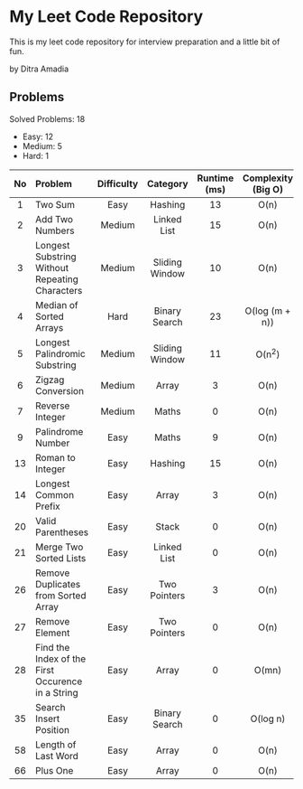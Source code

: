 # My Leet Code Repository
This is my leet code repository for interview preparation and a little bit of fun. <br/>

by Ditra Amadia <br />

## Problems
Solved Problems: 18
- Easy: 12
- Medium: 5
- Hard: 1

| No | Problem | Difficulty | Category | Runtime (ms) | Complexity (Big O) | Language | Status |
| :---: | :--- | :---: | :---: | :---: | :---: | :---: | :---: |
| 1 | Two Sum | Easy | Hashing | 13 | O(n) | ![Cpp][Cpp.cpp] | ✅ |
| 2 | Add Two Numbers | Medium | Linked List | 15 | O(n) | ![Cpp][Cpp.cpp] | ✅ |
| 3 | Longest Substring Without Repeating Characters | Medium | Sliding Window | 10 | O(n) | ![Cpp][Cpp.cpp] | ✅ |
| 4 | Median of Sorted Arrays | Hard | Binary Search | 23 | O(log (m + n)) | ![Cpp][Cpp.cpp] | ✅ |
| 5 | Longest Palindromic Substring | Medium | Sliding Window | 11 | O(n<sup>2</sup>) | ![Cpp][Cpp.cpp] | ✅ |
| 6  | Zigzag Conversion | Medium | Array | 3 | O(n) | ![Cpp][Cpp.cpp] | ✅ |
| 7  | Reverse Integer | Medium | Maths | 0 | O(n) | ![Cpp][Cpp.cpp] | ✅ |
| 9 | Palindrome Number | Easy | Maths | 9 | O(n) | ![Cpp][Cpp.cpp] | ✅ |
| 13 | Roman to Integer | Easy | Hashing | 15 | O(n) | ![Cpp][Cpp.cpp] | ✅ |
| 14 | Longest Common Prefix | Easy | Array | 3 | O(n) | ![Cpp][Cpp.cpp] | ✅ |
| 20 | Valid Parentheses | Easy | Stack | 0 | O(n) | ![Cpp][Cpp.cpp] | ✅ |
| 21 | Merge Two Sorted Lists | Easy | Linked List | 0 | O(n) | ![Cpp][Cpp.cpp] | ✅ |
| 26 | Remove Duplicates from Sorted Array | Easy | Two Pointers | 3 | O(n) | ![Cpp][Cpp.cpp] | ✅ |
| 27 | Remove Element | Easy | Two Pointers | 0 | O(n) | ![Cpp][Cpp.cpp] | ✅ |
| 28 | Find the Index of the First Occurence in a String | Easy | Array | 0 | O(mn) | ![Cpp][Cpp.cpp] | ✅ |
| 35 | Search Insert Position | Easy | Binary Search | 0 | O(log n) | ![Cpp][Cpp.cpp] | ✅ |
| 58 | Length of Last Word | Easy | Array | 0 | O(n) | ![Cpp][Cpp.cpp] | ✅ |
| 66 | Plus One | Easy | Array | 0 | O(n) | ![Cpp][Cpp.cpp] | ✅ |

<!-- MARKDOWN LINKS & IMAGES -->
<!-- https://www.markdownguide.org/basic-syntax/#reference-style-links -->
[Cpp.cpp]: https://img.shields.io/badge/c++-%2300599C.svg?style=for-the-badge&logo=c%2B%2B&logoColor=white